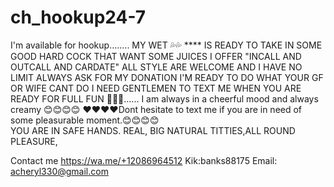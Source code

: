 # ch_hookup24-7

I'm available for hookup........
MY WET 💦💦 **** IS READY TO TAKE IN SOME GOOD HARD COCK 
THAT WANT SOME JUICES I OFFER "INCALL AND OUTCALL AND CARDATE" 
ALL STYLE ARE WELCOME AND I HAVE NO LIMIT ALWAYS ASK FOR MY DONATION 
I'M READY TO DO WHAT YOUR GF OR WIFE CANT DO I NEED GENTLEMEN TO TEXT ME 
WHEN YOU ARE READY FOR FULL FUN 🍆🍑💦...... 
I am always in a cheerful mood and always creamy 😊😊😊😊 ❤❤❤❤Dont hesitate 
to text me 
if you are in need of some pleasurable moment.😊😊😊😊  
YOU ARE IN SAFE HANDS.
REAL, BIG NATURAL TITTIES,ALL ROUND PLEASURE,

Contact me
https://wa.me/+12086964512
Kik:banks88175
Email: acheryl330@gmail.com

